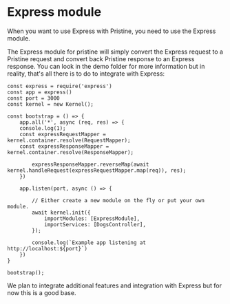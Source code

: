 # Express module

When you want to use Express with Pristine, you need to use the Express module.

The Express module for pristine will simply convert the Express request to a Pristine request and convert back Pristine
response to an Express response. You can look in the demo folder for more information but in reality, that's all there
is to do to integrate with Express:

    const express = require('express')
    const app = express()
    const port = 3000
    const kernel = new Kernel();

    const bootstrap = () => {
        app.all('*', async (req, res) => {
        console.log(1);
        const expressRequestMapper = kernel.container.resolve(RequestMapper);
        const expressResponseMapper = kernel.container.resolve(ResponseMapper);
    
            expressResponseMapper.reverseMap(await kernel.handleRequest(expressRequestMapper.map(req)), res);
        })
    
        app.listen(port, async () => {

            // Either create a new module on the fly or put your own module.
            await kernel.init({
                importModules: [ExpressModule],
                importServices: [DogsController],
            });
    
            console.log(`Example app listening at http://localhost:${port}`)
        })
    }

    bootstrap();

We plan to integrate additional features and integration with Express but for now this is a good base.